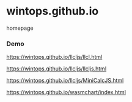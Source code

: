 # wintops.github.io
homepage

### Demo

  https://wintops.github.io/llcljs/llcl.html
  
  https://wintops.github.io/llcljs/llcljs.html
  
  https://wintops.github.io/llcljs/MiniCalcJS.html

   https://wintops.github.io/wasmchart/index.html
